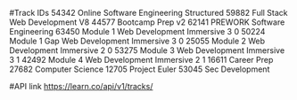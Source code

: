 
#Track IDs
54342	Online Software Engineering Structured
59882	Full Stack Web Development V8
44577	Bootcamp Prep v2
62141	PREWORK Software Engineering
63450	Module 1 Web Development Immersive 3 0
50224	Module 1 Gap Web Development Immersive 3 0
25055	Module 2 Web Development Immersive 2 0
53275	Module 3 Web Development Immersive 3 1
42492	Module 4 Web Development Immersive 2 1
16611	Career Prep
27682	Computer Science
12705	Project Euler
53045	Sec Development

#API link
https://learn.co/api/v1/tracks/